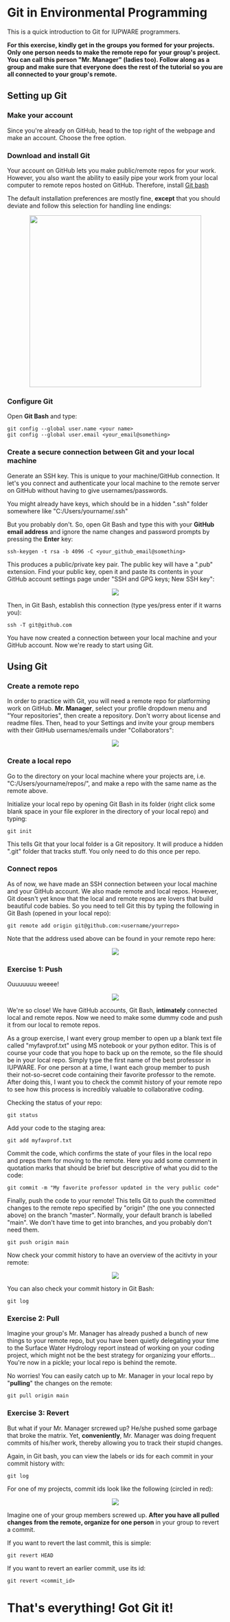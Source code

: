 # Git in Environmental Programming
This is a quick introduction to Git for IUPWARE programmers. 

**For this exercise, kindly get in the groups you formed for your projects. Only one person needs to make the remote repo for your group's project. You can call this person "Mr. Manager" (ladies too). Follow along as a group and make sure that everyone does the rest of the tutorial so you are all connected to your group's remote.**

## Setting up Git

### Make your account
Since you're already on GitHub, head to the top right of the webpage and make an account. Choose the free option.

### Download and install Git
Your account on GitHub lets you make public/remote repos for your work. However, you also want the ability to easily pipe your work from your local computer to remote repos hosted on GitHub. Therefore, install [Git bash](https://git-scm.com/downloads)

The default installation preferences are mostly fine, **except** that you should deviate and follow this selection for handling line endings:

<p align="center">
<img width="400" src="https://github.com/lwilgrant/enviro_prog_git/blob/main/install_option.png" />
</p>

### Configure Git
Open **Git Bash** and type:
```
git config --global user.name <your name>
git config --global user.email <your_email@something>
```

### Create a secure connection between Git and your local machine
Generate an SSH key. This is unique to your machine/GitHub connection. It let's you connect and authenticate your local machine to the remote server on GitHub without having to give usernames/passwords.

You might already have keys, which should be in a hidden ".ssh" folder somewhere like "C:/Users/yourname/.ssh"

But you probably don't. So, open Git Bash and type this with your **GitHub email address** and ignore the name changes and password prompts by pressing the **Enter** key:
```
ssh-keygen -t rsa -b 4096 -C <your_github_email@something>
```

This produces a public/private key pair. The public key will have a ".pub" extension. Find your public key, open it and paste its contents in your GitHub account settings page under "SSH and GPG keys; New SSH key":
<p align="center">
<img src="https://github.com/lwilgrant/enviro_prog_git/blob/main/keys.PNG" />
</p>

Then, in Git Bash, establish this connection (type yes/press enter if it warns you):
```
ssh -T git@github.com
```

You have now created a connection between your local machine and your GitHub account. Now we're ready to start using Git.

## Using Git

### Create a remote repo
In order to practice with Git, you will need a remote repo for platforming work on GitHub. **Mr. Manager**, select your profile dropdown menu and "Your repositories", then create a repository. Don't worry about license and readme files. Then, head to your Settings and invite your group members with their GitHub usernames/emails under "Collaborators":
<p align="center">
<img src="https://github.com/lwilgrant/enviro_prog_git/blob/main/collabs.PNG" />
</p>

### Create a local repo
Go to the directory on your local machine where your projects are, i.e. "C:/Users/yourname/repos/", and make a repo with the same name as the remote above.

Initialize your local repo by opening Git Bash in its folder (right click some blank space in your file explorer in the directory of your local repo) and typing:
```
git init
```

This tells Git that your local folder is a Git repository. It will produce a hidden ".git" folder that tracks stuff. You only need to do this once per repo.

### Connect repos

As of now, we have made an SSH connection between your local machine and your GitHub account. We also made remote and local repos. However, Git doesn't yet know that the local and remote repos are lovers that build beautiful code babies. So you need to tell Git this by typing the following in Git Bash (opened in your local repo):
```
git remote add origin git@github.com:<username/yourrepo>
```

Note that the address used above can be found in your remote repo here:
<p align="center">
<img src="https://github.com/lwilgrant/enviro_prog_git/blob/main/connecting.PNG" />
</p>

### Exercise 1: Push

Ouuuuuuu weeee!
<p align="center">
<img src="https://github.com/lwilgrant/enviro_prog_git/blob/main/Mr_poopy_butthole.webp" />
</p>

We're so close! We have GitHub accounts, Git Bash, **intimately** connected local and remote repos. Now we need to make some dummy code and push it from our local to remote repos. 

As a group exercise, I want every group member to open up a blank text file called "myfavprof.txt" using MS notebook or your python editor. This is of course your code that you hope to back up on the remote, so the file should be in your local repo. Simply type the first name of the best professor in IUPWARE. For one person at a time, I want each group member to push their not-so-secret code containing their favorite professor to the remote. After doing this, I want you to check the commit history of your remote repo to see how this process is incredibly valuable to collaborative coding.

Checking the status of your repo:
```
git status
```

Add your code to the staging area:
```
git add myfavprof.txt
```

Commit the code, which confirms the state of your files in the local repo and preps them for moving to the remote. Here you add some comment in quotation marks that should be brief but descriptive of what you did to the code:
```
git commit -m "My favorite professor updated in the very public code"
```

Finally, push the code to your remote! This tells Git to push the committed changes to the remote repo specified by "origin" (the one you connected above) on the branch "master". Normally, your default branch is labelled "main". We don't have time to get into branches, and you probably don't need them.
```
git push origin main
```

Now check your commit history to have an overview of the acitivty in your remote:
<p align="center">
<img src="https://github.com/lwilgrant/enviro_prog_git/blob/main/commits.PNG" />
</p>

You can also check your commit history in Git Bash:
```
git log
```

### Exercise 2: Pull

Imagine your group's Mr. Manager has already pushed a bunch of new things to your remote repo, but you have been quietly delegating your time to the Surface Water Hydrology report instead of working on your coding project, which might not be the best strategy for organizing your efforts... You're now in a pickle; your local repo is behind the remote.

No worries! You can easily catch up to Mr. Manager in your local repo by "**pulling**" the changes on the remote:
```
git pull origin main
```

### Exercise 3: Revert

But what if your Mr. Manager srcrewed up? He/she pushed some garbage that broke the matrix. Yet, **conveniently**, Mr. Manager was doing frequent commits of his/her work, thereby allowing you to track their stupid changes.

Again, in Git bash, you can view the labels or ids for each commit in your commit history with:
```
git log
```

For one of my projects, commit ids look like the following (circled in red):
<p align="center">
<img src="https://github.com/lwilgrant/enviro_prog_git/blob/main/revert.PNG" />
</p>

Imagine one of your group members screwed up. **After you have all pulled changes from the remote, organize for one person** in your group to revert a commit.

If you want to revert the last commit, this is simple:
```
git revert HEAD
```

If you want to revert an earlier commit, use its id:
```
git revert <commit_id>
```

# That's everything! Got Git it!

